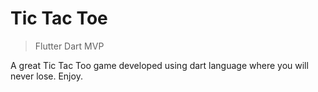 # Tic Tac Toe

>Flutter
>Dart
>MVP

A great Tic Tac Too game developed using dart language where you will never lose. Enjoy.